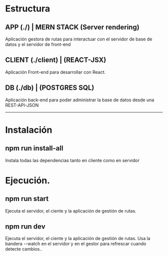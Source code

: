 # Estructura

## APP (./) | MERN STACK (Server rendering)

Aplicación gestora de rutas para interactuar con el servidor de base de datos
y el servidor de front-end

## CLIENT (./client) | (REACT-JSX)

Aplicación Front-end para desarrollar con React.

## DB (./db) | (POSTGRES SQL)

Aplicación back-end para poder administrar la base de datos desde una REST-API-JSON

---

# Instalación

## npm run install-all

Instala todas las dependencias tanto en cliente como en servidor

# Ejecución.

## npm run start

Ejecuta el servidor, el ciente y la aplicación de gestión de rutas.

## npm run dev

Ejecuta el servidor, el ciente y la aplicación de gestión de rutas.
Usa la bandera --watch en el servidor y en el gestor para refrescar cuando detecte cambios..
